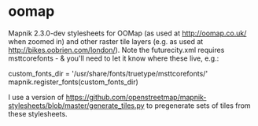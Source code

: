 oomap
=====

Mapnik 2.3.0-dev stylesheets for OOMap (as used at http://oomap.co.uk/ when zoomed in) and other raster tile layers (e.g. as used at http://bikes.oobrien.com/london/).
Note the futurecity.xml requires msttcorefonts - & you'll need to let it know where these live, e.g.:

custom_fonts_dir = '/usr/share/fonts/truetype/msttcorefonts/'
mapnik.register_fonts(custom_fonts_dir)

I use a version of https://github.com/openstreetmap/mapnik-stylesheets/blob/master/generate_tiles.py to pregenerate sets of tiles from these stylesheets.

